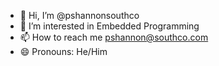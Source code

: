 - 👋 Hi, I’m @pshannonsouthco
- 👀 I’m interested in Embedded Programming
- 📫 How to reach me pshannon@southco.com
- 😄 Pronouns: He/Him

<!---
pshannonsouthco/pshannonsouthco is a ✨ special ✨ repository because its `README.md` (this file) appears on your GitHub profile.
You can click the Preview link to take a look at your changes.
--->
